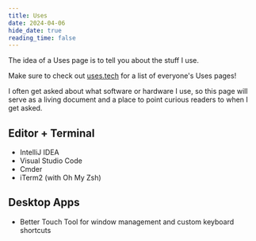 ```yaml
---
title: Uses
date: 2024-04-06
hide_date: true
reading_time: false
---
```


The idea of a Uses page is to tell you about the stuff I use.

Make sure to check out [uses.tech](https://uses.tech/) for a list of everyone's Uses pages!

I often get asked about what software or hardware I use, so this page will serve as a living document and a place to point curious readers to when I get asked.

## Editor + Terminal

- IntelliJ IDEA
- Visual Studio Code
- Cmder
- iTerm2 (with Oh My Zsh)

## Desktop Apps

- Better Touch Tool for window management and custom keyboard shortcuts

